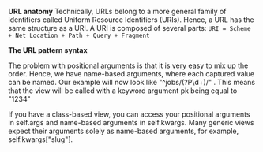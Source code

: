 **URL anatomy**
Technically, URLs belong to a more general family of identifiers called Uniform Resource Identifiers (URIs). Hence, a URL has the same structure as a URI.
A URI is composed of several parts:
`URI = Scheme + Net Location + Path + Query + Fragment`

**The URL pattern syntax**

The problem with positional arguments is that it is very easy to mix up the order. Hence, we have name-based arguments, where each captured value can be named. Our example will now look like "^jobs/(?P<pk>\d+)/" . This means that the view will be called with a keyword argument pk being equal to "1234"

If you have a class-based view, you can access your positional arguments in self.args and name-based arguments in self.kwargs. Many generic views expect their arguments solely as name-based arguments, for example, self.kwargs["slug"].

